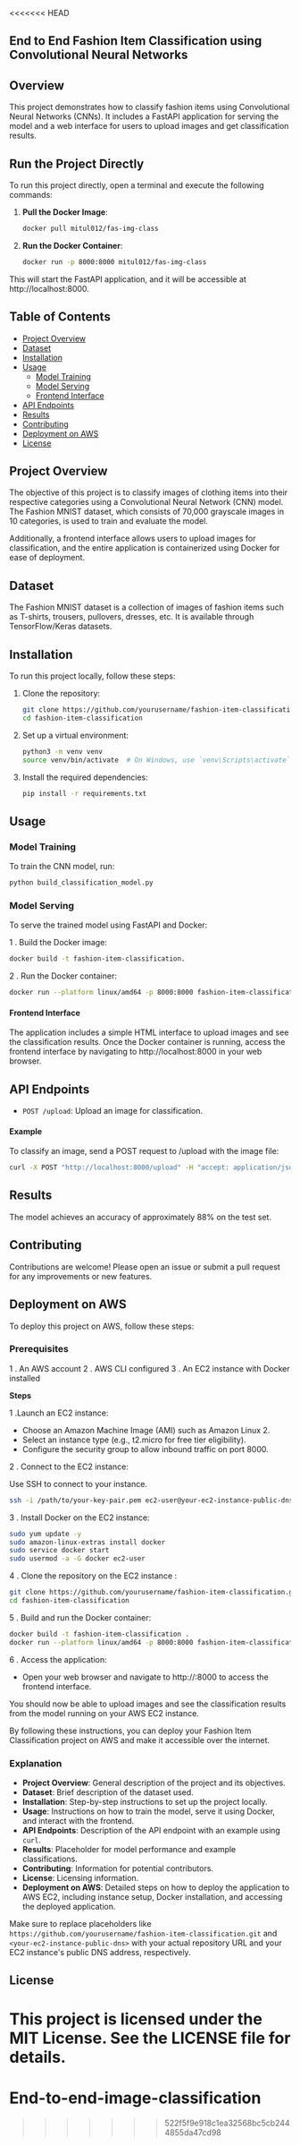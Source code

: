 <<<<<<< HEAD
## End to End Fashion Item Classification using Convolutional Neural Networks

## Overview

This project demonstrates how to classify fashion items using Convolutional Neural Networks (CNNs). It includes a FastAPI application for serving the model and a web interface for users to upload images and get classification results.


## Run the Project Directly

To run this project directly, open a terminal and execute the following commands:

1. **Pull the Docker Image**:
   
   ```bash
   docker pull mitul012/fas-img-class
    ```

2. **Run the Docker Container**:
   
   ```bash
   docker run -p 8000:8000 mitul012/fas-img-class
    ```

This will start the FastAPI application, and it will be accessible at http://localhost:8000.


## Table of Contents

- [Project Overview](#project-overview)
- [Dataset](#dataset)
- [Installation](#installation)
- [Usage](#usage)
  - [Model Training](#model-training)
  - [Model Serving](#model-serving)
  - [Frontend Interface](#frontend-interface)
- [API Endpoints](#api-endpoints)
- [Results](#results)
- [Contributing](#contributing)
- [Deployment on AWS](#deployment-on-aws)
- [License](#license)

## Project Overview

The objective of this project is to classify images of clothing items into their respective categories using a Convolutional Neural Network (CNN) model. The Fashion MNIST dataset, which consists of 70,000 grayscale images in 10 categories, is used to train and evaluate the model.

Additionally, a frontend interface allows users to upload images for classification, and the entire application is containerized using Docker for ease of deployment.

## Dataset

The Fashion MNIST dataset is a collection of images of fashion items such as T-shirts, trousers, pullovers, dresses, etc. It is available through TensorFlow/Keras datasets.

## Installation

To run this project locally, follow these steps:

1. Clone the repository:

    ```sh
    git clone https://github.com/yourusername/fashion-item-classification.git
    cd fashion-item-classification
    ```

2. Set up a virtual environment:

    ```sh
    python3 -m venv venv
    source venv/bin/activate  # On Windows, use `venv\Scripts\activate`
    ```

3. Install the required dependencies:

    ```sh
    pip install -r requirements.txt
    ```

## Usage

### Model Training

To train the CNN model, run:

```sh
python build_classification_model.py
```

### Model Serving

To serve the trained model using FastAPI and Docker:

1 . Build the Docker image:

```sh
docker build -t fashion-item-classification.
```

2 . Run the Docker container:

```sh
docker run --platform linux/amd64 -p 8000:8000 fashion-item-classification

```

#### Frontend Interface

The application includes a simple HTML interface to upload images and see the classification results. Once the Docker container is running, access the frontend interface by navigating to http://localhost:8000 in your web browser.

## API Endpoints

- `POST /upload`: Upload an image for classification.

#### Example

To classify an image, send a POST request to /upload with the image file: 

```sh
curl -X POST "http://localhost:8000/upload" -H "accept: application/json" -H "Content-Type: multipart/form-data" -F "image=@/path/to/your/image.png"
```
## Results

The model achieves an accuracy of approximately 88% on the test set.

## Contributing
Contributions are welcome! Please open an issue or submit a pull request for any improvements or new features.

## Deployment on AWS

To deploy this project on AWS, follow these steps:

### Prerequisites

1 . An AWS account
2 . AWS CLI configured
3 . An EC2 instance with Docker installed

**Steps**

1 .Launch an EC2 instance:

- Choose an Amazon Machine Image (AMI) such as Amazon Linux 2.
- Select an instance type (e.g., t2.micro for free tier eligibility).
- Configure the security group to allow inbound traffic on port 8000.

2 . Connect to the EC2 instance:

Use SSH to connect to your instance.

```sh
ssh -i /path/to/your-key-pair.pem ec2-user@your-ec2-instance-public-dns
```
3 . Install Docker on the EC2 instance:

```sh
sudo yum update -y
sudo amazon-linux-extras install docker
sudo service docker start
sudo usermod -a -G docker ec2-user
```

4 . Clone the repository on the EC2 instance :

```sh
git clone https://github.com/yourusername/fashion-item-classification.git
cd fashion-item-classification
```

5 . Build and run the Docker container:

```sh
docker build -t fashion-item-classification .
docker run --platform linux/amd64 -p 8000:8000 fashion-item-classification
```

6 . Access the application:

 - Open your web browser and navigate to http://<your-ec2-instance-public-dns>:8000 to access the frontend interface.
   
You should now be able to upload images and see the classification results from the model running on your AWS EC2 instance.

By following these instructions, you can deploy your Fashion Item Classification project on AWS and make it accessible over the internet.



### Explanation

- **Project Overview**: General description of the project and its objectives.
- **Dataset**: Brief description of the dataset used.
- **Installation**: Step-by-step instructions to set up the project locally.
- **Usage**: Instructions on how to train the model, serve it using Docker, and interact with the frontend.
- **API Endpoints**: Description of the API endpoint with an example using `curl`.
- **Results**: Placeholder for model performance and example classifications.
- **Contributing**: Information for potential contributors.
- **License**: Licensing information.
- **Deployment on AWS**: Detailed steps on how to deploy the application to AWS EC2, including instance setup, Docker installation, and accessing the deployed application.

Make sure to replace placeholders like `https://github.com/yourusername/fashion-item-classification.git` and `<your-ec2-instance-public-dns>` with your actual repository URL and your EC2 instance's public DNS address, respectively.


## License
This project is licensed under the MIT License. See the LICENSE file for details.
=======
# End-to-end-image-classification
>>>>>>> 522f5f9e918c1ea32568bc5cb2444855da47cd98
